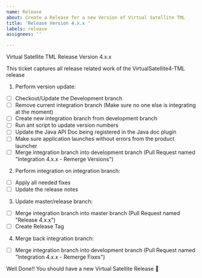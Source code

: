 ```yaml
---
name: Release
about: Create a Release for a new Version of Virtual Satellite TML
title: 'Release Version 4.x.x '
labels: release
assignees: ''

---
```


Virtual Satellite TML Release Version 4.x.x

This ticket captures all release related work of the VirtualSatellite4-TML release

1. Perform version update:
- [ ] Checkout/Update the Development branch
- [ ] Remove current integration branch (Make sure no one else is integrating at the moment) 
- [ ] Create new integration branch from development branch
- [ ] Run ant script to update version numbers
- [ ] Update the Java API Doc being registered in the Java doc plugin
- [ ] Make sure application launches without errors from the product launcher
- [ ] Merge integration branch into development branch (Pull Request named "Integration 4.x.x - Remerge Versions")

2. Perform integration on integration branch:
- [ ] Apply all needed fixes
- [ ] Update the release notes

3. Update master/release branch:
- [ ] Merge integration branch into master branch (Pull Request named "Release 4.x.x")
- [ ] Create Release Tag
 
4. Merge back integration branch:
- [ ] Merge integration branch into development branch (Pull Request named "Integration 4.x.x - Remerge Fixes")
 
Well Done!! You should have a new Virtual Satellite Release :rocket:


